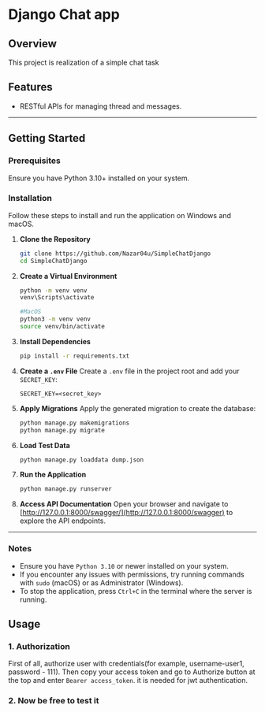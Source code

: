 # Django Chat app

## Overview
This project is realization of a simple chat task
## Features
- RESTful APIs for managing thread and messages.
---

## Getting Started

### Prerequisites
Ensure you have Python 3.10+ installed on your system.

### Installation

Follow these steps to install and run the application on Windows and macOS.

1. **Clone the Repository**
   ```bash
   git clone https://github.com/Nazar04u/SimpleChatDjango
   cd SimpleChatDjango
   ```

2. **Create a Virtual Environment**
   ```bash
   python -m venv venv
   venv\Scripts\activate
   
   #MacOS
   python3 -m venv venv
   source venv/bin/activate
   ```

3. **Install Dependencies**
   ```bash
   pip install -r requirements.txt
   ```

4. **Create a `.env` File**
   Create a `.env` file in the project root and add your `SECRET_KEY`:
   ```plaintext
   SECRET_KEY=<secret_key>
   ```

5. **Apply Migrations**
   Apply the generated migration to create the database:
   ```bash
   python manage.py makemigrations
   python manage.py migrate
   ```
6. **Load Test Data**
   ```bash
   python manage.py loaddata dump.json
   ```
7. **Run the Application**
   ```bash
   python manage.py runserver
   ```

8. **Access API Documentation**
   Open your browser and navigate to [http://127.0.0.1:8000/swagger/](http://127.0.0.1:8000/swagger) to explore the API endpoints.

---

### Notes

- Ensure you have `Python 3.10` or newer installed on your system.
- If you encounter any issues with permissions, try running commands with `sudo` (macOS) or as Administrator (Windows).
- To stop the application, press `Ctrl+C` in the terminal where the server is running.


## Usage

### 1. Authorization
First of all, authorize user with credentials(for example, username-user1, password - 111). Then copy your access token 
and go to Authorize button at the top and enter ```Bearer access_token```. it is needed for jwt authentication.

### 2. Now be free to test it
